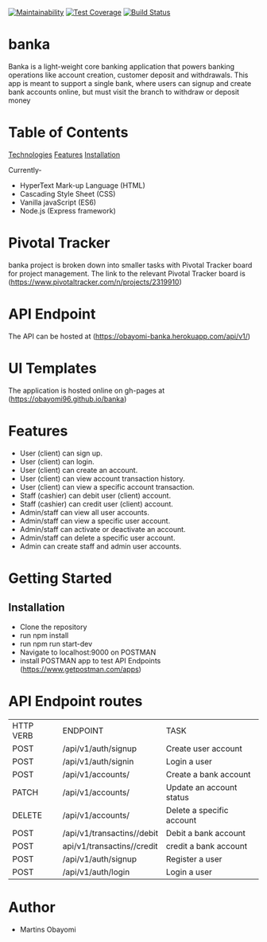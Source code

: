 [![Maintainability](https://api.codeclimate.com/v1/badges/1ee55f40293a3b554e20/maintainability)](https://codeclimate.com/github/obayomi96/banka/maintainability)
[![Test Coverage](https://api.codeclimate.com/v1/badges/1ee55f40293a3b554e20/test_coverage)](https://codeclimate.com/github/obayomi96/banka/test_coverage)
[![Build Status](https://travis-ci.org/obayomi96/banka.svg?branch=develop)](https://travis-ci.org/obayomi96/banka)

# banka
Banka is a light-weight core banking application that powers banking operations like account
creation, customer deposit and withdrawals. This app is meant to support a single bank, where
users can signup and create bank accounts online, but must visit the branch to withdraw or
deposit money

# Table of Contents
<a href="#Technologies">Technologies</a>
<a href="#Features">Features</a>
<a href="#Installations">Installation</a>

Currently-
 - HyperText Mark-up Language (HTML)
 - Cascading Style Sheet (CSS)
 - Vanilla javaScript (ES6)
 - Node.js (Express framework)

# Pivotal Tracker
banka project is broken down into smaller tasks with Pivotal Tracker board for project management. The link to the relevant Pivotal Tracker board is (https://www.pivotaltracker.com/n/projects/2319910)

# API Endpoint
The API can be hosted at (https://obayomi-banka.herokuapp.com/api/v1/)

# UI Templates
The application is hosted online on gh-pages at (https://obayomi96.github.io/banka)

# Features
<ul>
<li> User (client) can sign up.</li>
<li> User (client) can login.</li>
<li> User (client) can create an account.</li>
<li> User (client) can view account transaction history.</li>
<li> User (client) can view a specific account transaction.</li>
<li> Staff (cashier) can debit user (client) account.</li>
<li> Staff (cashier) can credit user (client) account.</li>
<li> Admin/staff can view all user accounts.</li>
<li> Admin/staff can view a specific user account.</li>
<li> Admin/staff can activate or deactivate an account.</li>
<li> Admin/staff can delete a specific user account.</li>
<li> Admin can create staff and admin user accounts.</li>
</ul>

# Getting Started
## Installation
- Clone the repository
- run npm install
- run npm run start-dev
- Navigate to localhost:9000 on POSTMAN
- install POSTMAN app to test API Endpoints (https://www.getpostman.com/apps)

# API Endpoint routes
<table>
  <tr>
    <td>HTTP VERB</td>
    <td>ENDPOINT</td>
    <td>TASK</td>
  </tr>
  <tr>
    <td>POST</td>
    <td>/api/v1/auth/signup</td>
    <td>Create user account</td>
  </tr>
  <tr>
    <td>POST</td>
    <td>/api/v1/auth/signin</td>
    <td>Login a user</td>
  </tr>
  <tr>
    <td>POST</td>
    <td>/api/v1/accounts/</td>
    <td>Create a bank account</td>
  </tr>
  <tr>
    <td>PATCH</td>
    <td>/api/v1/accounts/<account-Number></td>
    <td>Update an account status</td>
  </tr>
  <tr>
    <td>DELETE</td>
    <td>/api/v1/accounts/<account-number></td>
    <td>Delete a specific account</td>
  </tr>
    <tr>
    <td>POST</td>
    <td>/api/v1/transactins/<account-number>/debit</td>
    <td>Debit a bank account</td>
  </tr>
  <tr>
    <td>POST</td>
    <td>api/v1/transactins/<account-number>/credit</td>
    <td>credit a bank account</td>
  </tr>
    <tr>
    <td>POST</td>
    <td>/api/v1/auth/signup</td>
    <td>Register a user</td>
  </tr>
   <tr>
    <td>POST</td>
    <td>/api/v1/auth/login</td>
    <td>Login a user</td>
  </tr>
  </table>

# Author
- Martins Obayomi